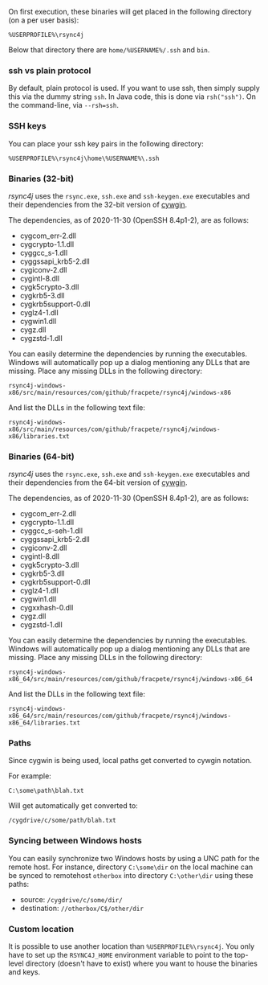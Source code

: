 On first execution, these binaries will get placed in the following directory
(on a per user basis):
```
%USERPROFILE%\rsync4j
```

Below that directory there are `home/%USERNAME%/.ssh` and `bin`.

### ssh vs plain protocol
By default, plain protocol is used. If you want to use ssh, then
simply supply this via the dummy string `ssh`. In Java code, this is done via 
`rsh("ssh")`. On the command-line, via `--rsh=ssh`.

### SSH keys
You can place your ssh key pairs in the following directory:

```
%USERPROFILE%\rsync4j\home\%USERNAME%\.ssh
```

### Binaries (32-bit)
*rsync4j* uses the `rsync.exe`, `ssh.exe` and `ssh-keygen.exe` executables and 
their dependencies from the 32-bit version of [cywgin](https://cygwin.com/).

The dependencies, as of 2020-11-30 (OpenSSH 8.4p1-2), are as follows:

* cygcom_err-2.dll
* cygcrypto-1.1.dll
* cyggcc_s-1.dll
* cyggssapi_krb5-2.dll
* cygiconv-2.dll
* cygintl-8.dll
* cygk5crypto-3.dll
* cygkrb5-3.dll
* cygkrb5support-0.dll
* cyglz4-1.dll
* cygwin1.dll
* cygz.dll
* cygzstd-1.dll

You can easily determine the dependencies by running the executables. Windows
will automatically pop up a dialog mentioning any DLLs that are missing. Place
any missing DLLs in the following directory:

```
rsync4j-windows-x86/src/main/resources/com/github/fracpete/rsync4j/windows-x86
```

And list the DLLs in the following text file:

```
rsync4j-windows-x86/src/main/resources/com/github/fracpete/rsync4j/windows-x86/libraries.txt
```


### Binaries (64-bit)
*rsync4j* uses the `rsync.exe`, `ssh.exe` and `ssh-keygen.exe` executables and 
their dependencies from the 64-bit version of [cywgin](https://cygwin.com/).

The dependencies, as of 2020-11-30 (OpenSSH 8.4p1-2), are as follows:

* cygcom_err-2.dll
* cygcrypto-1.1.dll
* cyggcc_s-seh-1.dll
* cyggssapi_krb5-2.dll
* cygiconv-2.dll
* cygintl-8.dll
* cygk5crypto-3.dll
* cygkrb5-3.dll
* cygkrb5support-0.dll
* cyglz4-1.dll
* cygwin1.dll
* cygxxhash-0.dll
* cygz.dll
* cygzstd-1.dll

You can easily determine the dependencies by running the executables. Windows
will automatically pop up a dialog mentioning any DLLs that are missing. Place
any missing DLLs in the following directory:

```
rsync4j-windows-x86_64/src/main/resources/com/github/fracpete/rsync4j/windows-x86_64
```

And list the DLLs in the following text file:

```
rsync4j-windows-x86_64/src/main/resources/com/github/fracpete/rsync4j/windows-x86_64/libraries.txt
```

### Paths
Since cygwin is being used, local paths get converted to cywgin notation.

For example:
```
C:\some\path\blah.txt
```
Will get automatically get converted to:
```
/cygdrive/c/some/path/blah.txt
```

### Syncing between Windows hosts

You can easily synchronize two Windows hosts by using a UNC path for the remote
host. For instance, directory `C:\some\dir` on the local machine can be synced
to remotehost `otherbox` into directory `C:\other\dir` using these paths:

* source: `/cygdrive/c/some/dir/`
* destination: `//otherbox/C$/other/dir`


### Custom location

It is possible to use another location than `%USERPROFILE%\rsync4j`. You only
have to set up the `RSYNC4J_HOME` environment variable to point to the top-level
directory (doesn't have to exist) where you want to house the binaries and keys. 
